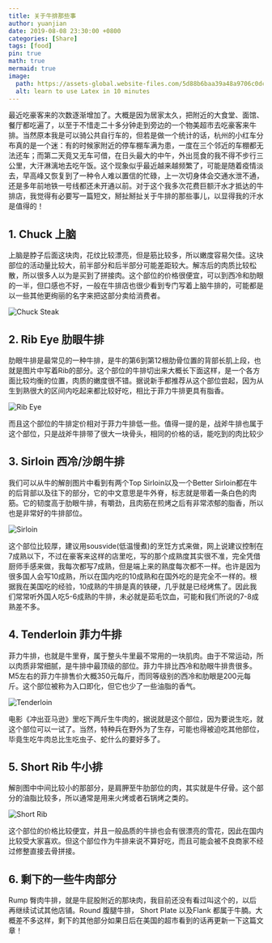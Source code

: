 ```yaml
---
title: 关于牛排那些事
author: yuanjian
date: 2019-08-08 23:30:00 +0800
categories: [Share]
tags: [food]
pin: true
math: true
mermaid: true
image:
  path: https://assets-global.website-files.com/5d88b6baa39a48a9706c0dc5/60e8135f1825f3376b48fff7_chuck-2160-min.jpg
  alt: learn to use Latex in 10 minutes
---
```


最近吃豪客来的次数逐渐增加了。大概是因为居家太久，把附近的大食堂、面馆、餐厅都吃遍了，以至于不惜走二十多分钟走到旁边的一个物美超市去吃豪客来牛排。当然原本我是可以骑公共自行车的，但若是做一个统计的话，杭州的小红车分布真的是一个迷：有的时候家附近的停车棚车满为患，一度在三个邻近的车棚都无法还车；而第二天竟又无车可借，在日头最大的中午，外出觅食的我不得不步行三公里，大汗淋漓地去吃午饭。这个现象似乎最近越来越频繁了，可能是随着疫情淡去，早高峰又恢复到了一种令人难以置信的忙碌，上一次切身体会交通水泄不通，还是多年前地铁一号线都还未开通以前。对于这个我多次花费巨额汗水才抵达的牛排店，我觉得有必要写一篇短文，掰扯掰扯关于牛排的那些事儿，以显得我的汗水是值得的！

## 1. Chuck 上脑

上脑是脖子后面这块肉，花纹比较漂亮，但是筋比较多，所以嫩度容易欠佳。这块部位的活动量比较大，前半部分和后半部分可能差距较大。解冻后的肉质比较松散，所以很多人以为是买到了拼接肉。这个部位的价格很便宜，可以到西冷和肋眼的一半，但口感也不好，一般在牛排店也很少看到专门写着上脑牛排的，可能都是以一些其他更绚丽的名字来把这部分卖给消费者。

![Chuck Steak](https://assets-global.website-files.com/5d88b6baa39a48a9706c0dc5/60e8135f1825f3376b48fff7_chuck-2160-min.jpg)

## 2. Rib Eye 肋眼牛排

肋眼牛排是最常见的一种牛排，是牛的第6到第12根肋骨位置的背部长肌上段，也就是图片中写着Rib的部分。这个部位的牛排切出来大概长下面这样，是一个各方面比较均衡的位置，肉质的嫩度很不错。据说新手都推荐从这个部位尝起，因为从生到熟很大的区间内吃起来都比较好吃，相比于菲力牛排更具有脂香。

![Rib Eye](https://assets-global.website-files.com/5d88b6baa39a48a9706c0dc5/60e81376df2a09068c12a0c3_rib-eye-PWCN6G8-2160-min.jpg)

而且这个部位的牛排定价相对于菲力牛排低一些。值得一提的是，战斧牛排也属于这个部位，只是战斧牛排带了很大一块骨头，相同的价格的话，能吃到的肉比较少

## 3. Sirloin 西冷/沙朗牛排

我们可以从牛的解剖图片中看到有两个Top Sirloin以及一个Better Sirloin都在牛的后背部以及往下的部分，它的中文意思是牛外脊，标志就是带着一条白色的肉筋。它的韧度高于肋眼牛排，有嚼劲，且肉筋在煎烤之后有非常浓郁的脂香，所以也是非常好的牛排部位。

![Sirloin](https://assets-global.website-files.com/5d88b6baa39a48a9706c0dc5/60e8139392b5c889aef07eba_sirloin-2160-min.jpg)

这个部位比较厚，建议用sousvide(低温慢煮)的烹饪方式来做，网上说建议控制在7成熟以下，不过在豪客来这样的店里吃，写的那个成熟度其实很不准，完全凭借厨师手感来做，我每次都写7成熟，但是端上来的熟度每次都不一样。也许是因为很多国人会写10成熟，所以在国内吃的10成熟和在国外吃的是完全不一样的。根据我在美国吃的经验，10成熟的牛排是真的铁硬，几乎就是已经烤焦了。因此我们常常听外国人吃5-6成熟的牛排，未必就是茹毛饮血，可能和我们所说的7-8成熟差不多。

## 4. Tenderloin 菲力牛排

菲力牛排，也就是牛里脊，属于整头牛里最不常用的一块肌肉。由于不常运动，所以肉质非常细腻，是牛排中最顶级的部位。菲力牛排比西冷和肋眼牛排贵很多。M5左右的菲力牛排售价大概350元每斤，而同等级别的西冷和肋眼是200元每斤。这个部位被称为入口即化，但它也少了一些油脂的香气。

![Tenderloin](https://assets-global.website-files.com/5d88b6baa39a48a9706c0dc5/60e8139f5f4d1485ccca2a63_tenderloin-2160-min.jpg)

电影《冲出亚马逊》里吃下两斤生牛肉的，据说就是这个部位，因为要说生吃，就这个部位可以一试了。当然，特种兵在野外为了生存，可能也得被迫吃其他部位，毕竟生吃牛肉总比生吃虫子、蛇什么的要好多了。

## 5. Short Rib 牛小排

解剖图中中间比较小的那部分，是肩胛至牛肋部位的肉，其实就是牛仔骨。这个部分的油脂比较多，所以通常是用来火烤或者石锅烤之类的。

![Short Rib](https://assets-global.website-files.com/5d88b6baa39a48a9706c0dc5/60e81381bf3b178e8cbc5e10_shortrib-2160-min.jpg)

这个部位的价格比较便宜，并且一般品质的牛排也会有很漂亮的雪花，因此在国内比较受大家喜欢。但这个部位作为牛排来说不算好吃，而且可能会被不良商家不经过修整直接去骨拼接。

## 6. 剩下的一些牛肉部分

Rump 臀肉牛排，就是牛屁股附近的那块肉，我目前还没有看过叫这个的，以后再继续试试其他店铺。Round 腹腿牛排， Short Plate 以及Flank 都属于牛腩。大概差不多这样，剩下的其他部分如果日后在美国的超市看到的话再更新一下这篇文章！